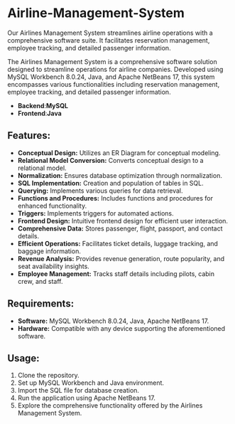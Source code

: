 # Airline-Management-System
Our Airlines Management System streamlines airline operations with a comprehensive software suite. It facilitates reservation management, employee tracking, and detailed passenger information.

The Airlines Management System is a comprehensive software solution designed to streamline operations for airline companies. Developed using MySQL Workbench 8.0.24, Java, and Apache NetBeans 17, this system encompasses various functionalities including reservation management, employee tracking, and detailed passenger information.
- **Backend**:**MySQL**
- **Frontend**:**Java**

## Features:
- **Conceptual Design:** Utilizes an ER Diagram for conceptual modeling.
- **Relational Model Conversion:** Converts conceptual design to a relational model.
- **Normalization:** Ensures database optimization through normalization.
- **SQL Implementation:** Creation and population of tables in SQL.
- **Querying:** Implements various queries for data retrieval.
- **Functions and Procedures:** Includes functions and procedures for enhanced functionality.
- **Triggers:** Implements triggers for automated actions.
- **Frontend Design:** Intuitive frontend design for efficient user interaction.
- **Comprehensive Data:** Stores passenger, flight, passport, and contact details.
- **Efficient Operations:** Facilitates ticket details, luggage tracking, and baggage information.
- **Revenue Analysis:** Provides revenue generation, route popularity, and seat availability insights.
- **Employee Management:** Tracks staff details including pilots, cabin crew, and staff.

## Requirements:
- **Software:** MySQL Workbench 8.0.24, Java, Apache NetBeans 17.
- **Hardware:** Compatible with any device supporting the aforementioned software.

## Usage:
1. Clone the repository.
2. Set up MySQL Workbench and Java environment.
3. Import the SQL file for database creation.
4. Run the application using Apache NetBeans 17.
5. Explore the comprehensive functionality offered by the Airlines Management System.

